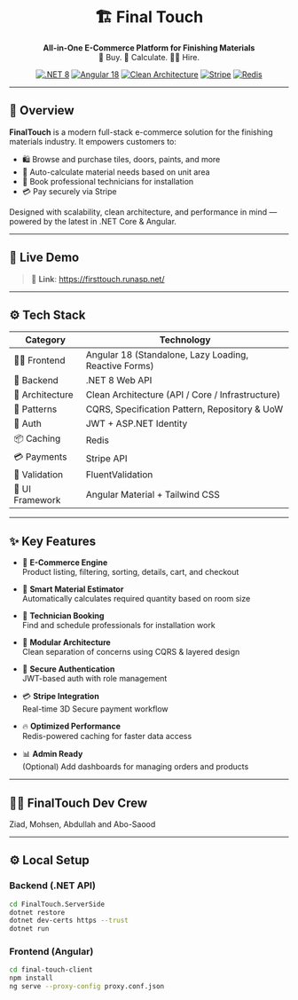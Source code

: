<h1 align="center">🏗️ Final Touch</h1>
<p align="center">
  <b>All-in-One E-Commerce Platform for Finishing Materials</b><br>
  🎨 Buy. 📏 Calculate. 👷‍♂️ Hire.
</p>

<p align="center">
  <a href="#"><img alt=".NET 8" src="https://img.shields.io/badge/.NET-8.0-blueviolet?logo=dotnet" /></a>
  <a href="#"><img alt="Angular 18" src="https://img.shields.io/badge/Angular-18-red?logo=angular" /></a>
  <a href="#"><img alt="Clean Architecture" src="https://img.shields.io/badge/Architecture-Clean-brightgreen" /></a>
  <a href="#"><img alt="Stripe" src="https://img.shields.io/badge/Payments-Stripe-blue?logo=stripe" /></a>
  <a href="#"><img alt="Redis" src="https://img.shields.io/badge/Cache-Redis-darkred?logo=redis" /></a>
</p>

---

## 🌟 Overview

**FinalTouch** is a modern full-stack e-commerce solution for the finishing materials industry. It empowers customers to:

- 🛍️ Browse and purchase tiles, doors, paints, and more  
- 📐 Auto-calculate material needs based on unit area  
- 👷 Book professional technicians for installation  
- 💳 Pay securely via Stripe

Designed with scalability, clean architecture, and performance in mind — powered by the latest in .NET Core & Angular.

---

## 🚀 Live Demo

> 🎯 **Link**: https://firsttouch.runasp.net/

---

## ⚙️ Tech Stack

| Category         | Technology |
|------------------|------------|
| 👨‍💻 Frontend       | Angular 18 (Standalone, Lazy Loading, Reactive Forms) |
| 🧠 Backend        | .NET 8 Web API |
| 🧱 Architecture   | Clean Architecture (API / Core / Infrastructure) |
| 🧩 Patterns       | CQRS, Specification Pattern, Repository & UoW |
| 🔐 Auth           | JWT + ASP.NET Identity |
| 📦 Caching        | Redis |
| 💳 Payments       | Stripe API |
| 🧪 Validation     | FluentValidation |
| 📐 UI Framework   | Angular Material + Tailwind CSS |

---

## ✨ Key Features

- 🛒 **E-Commerce Engine**  
  Product listing, filtering, sorting, details, cart, and checkout

- 📐 **Smart Material Estimator**  
  Automatically calculates required quantity based on room size

- 👷 **Technician Booking**  
  Find and schedule professionals for installation work

- 🔄 **Modular Architecture**  
  Clean separation of concerns using CQRS & layered design

- 🔐 **Secure Authentication**  
  JWT-based auth with role management

- 💳 **Stripe Integration**  
  Real-time 3D Secure payment workflow

- 🔥 **Optimized Performance**  
  Redis-powered caching for faster data access

- 📊 **Admin Ready**  
  (Optional) Add dashboards for managing orders and products

---

## 👨‍💻 FinalTouch Dev Crew

Ziad, Mohsen, Abdullah and Abo-Saood

---

## ⚙️ Local Setup

### Backend (.NET API)
```bash
cd FinalTouch.ServerSide
dotnet restore
dotnet dev-certs https --trust
dotnet run
```
### Frontend (Angular)
```bash
cd final-touch-client
npm install
ng serve --proxy-config proxy.conf.json

